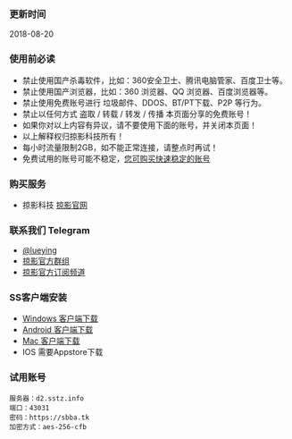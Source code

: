 ### 更新时间
2018-08-20
### 使用前必读
* 禁止使用国产杀毒软件，比如：360安全卫士、腾讯电脑管家、百度卫士等。
* 禁止使用国产浏览器，比如：360 浏览器、QQ 浏览器、百度浏览器等。
* 禁止使用免费账号进行 垃圾邮件、DDOS、BT/PT下载、P2P 等行为。
* 禁止以任何方式 盗取 / 转载 / 转发 / 传播 本页面分享的免费账号！
* 如果你对以上内容有异议，请不要使用下面的账号，并关闭本页面！
* 以上解释权归掠影科技所有！
* 每小时流量限制2GB，如不能正常连接，请整点时再试！
* 免费试用的账号可能不稳定，[您可购买快速稳定的账号](https://sbba.tk)

### 购买服务
- 掠影科技 [掠影官网](https://lueying.tk)

### 联系我们 Telegram
 * [@lueying](https://t.me/lueying) 
 * [掠影官方群组](https://t.me/lueying_b)
 * [掠影官方订阅频道](https://t.me/lueying_a)

### SS客户端安装
- [Windows 客户端下载](https://github.com/shadowsocks/shadowsocks-windows/releases/download/4.0.10/Shadowsocks-4.0.10.zip)
- [Android 客户端下载](https://github.com/shadowsocks/shadowsocks-android/releases/download/v4.4.5/shadowsocks-nightly-4.4.5.apk) 
- [Mac 客户端下载](https://github.com/shadowsocks/ShadowsocksX-NG/releases/download/v1.7.1/ShadowsocksX-NG.1.7.1.zip) 
- IOS 需要Appstore下载
### 试用账号


```
服务器：d2.sstz.info
端口：43031
密码：https://sbba.tk
加密方式：aes-256-cfb
```
